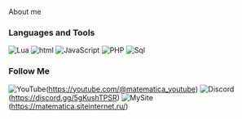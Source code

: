 About me

### Languages and Tools
![Lua](https://img.shields.io/badge/-Lua-090909?style=for-the-badge&logo=Lua)
![html](https://img.shields.io/badge/-html-090909?style=for-the-badge&logo=html)
![JavaScript](https://img.shields.io/badge/-JavaScript-090909?style=for-the-badge&logo=JavaScript)
![PHP](https://img.shields.io/badge/-PHP-090909?style=for-the-badge&logo=PHP)
![Sql](https://img.shields.io/badge/-Sql-090909?style=for-the-badge&logo=mysql)

### Follow Me
![YouTube](https://img.shields.io/badge/-YouTube-090909?style=for-the-badge&logo=YouTube)(https://youtube.com/@matematica_youtube)
![Discord](https://img.shields.io/badge/-Discord-090909?style=for-the-badge&logo=Discord)(https://discord.gg/5gKushTPSR)
![MySite](https://img.shields.io/badge/-MySite-090909?style=for-the-badge&logo=MySite)(https://matematica.siteinternet.ru/)
